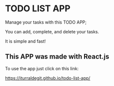 # TODO LIST APP

Manage your tasks with this TODO APP;

You can add, complete, and delete your tasks.

It is simple and fast!

## This APP was made with React.js

To use the app just click on this link:

https://iturraldegit.github.io/todo-list-app/
